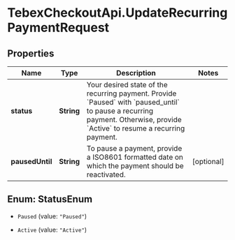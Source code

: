 # TebexCheckoutApi.UpdateRecurringPaymentRequest

## Properties

Name | Type | Description | Notes
------------ | ------------- | ------------- | -------------
**status** | **String** | Your desired state of the recurring payment. Provide &#x60;Paused&#x60; with &#x60;paused_until&#x60; to pause a recurring payment. Otherwise, provide &#x60;Active&#x60; to resume a recurring payment. | 
**pausedUntil** | **String** | To pause a payment, provide a ISO8601 formatted date on which the payment should be reactivated. | [optional] 



## Enum: StatusEnum


* `Paused` (value: `"Paused"`)

* `Active` (value: `"Active"`)




